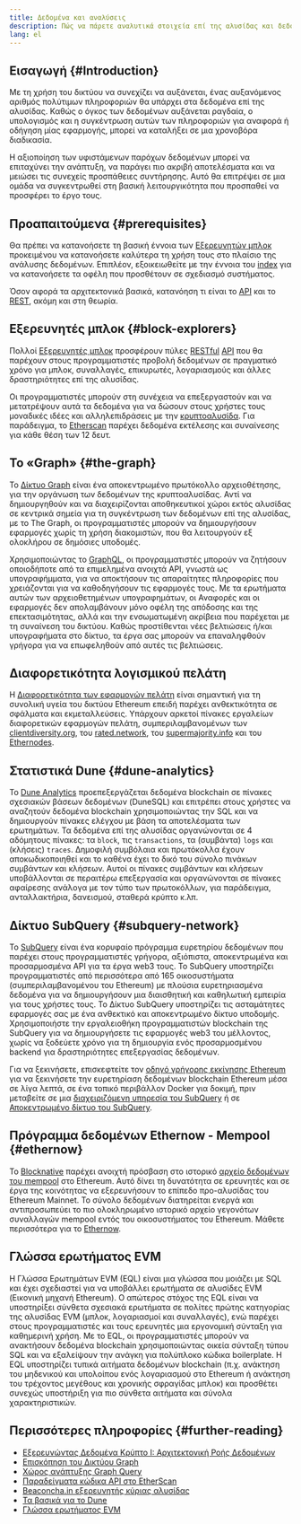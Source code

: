 ```yaml
---
title: Δεδομένα και αναλύσεις
description: Πώς να πάρετε αναλυτικά στοιχεία επί της αλυσίδας και δεδομένα, για χρήση με τις εφαρμογές σας
lang: el
---
```


## Εισαγωγή {#Introduction}

Με τη χρήση του δικτύου να συνεχίζει να αυξάνεται, ένας αυξανόμενος αριθμός πολύτιμων πληροφοριών θα υπάρχει στα δεδομένα επί της αλυσίδας. Καθώς ο όγκος των δεδομένων αυξάνεται ραγδαία, ο υπολογισμός και η συγκέντρωση αυτών των πληροφοριών για αναφορά ή οδήγηση μίας εφαρμογής, μπορεί να καταλήξει σε μια χρονοβόρα διαδικασία.

Η αξιοποίηση των υφιστάμενων παρόχων δεδομένων μπορεί να επιταχύνει την ανάπτυξη, να παράγει πιο ακριβή αποτελέσματα και να μειώσει τις συνεχείς προσπάθειες συντήρησης. Αυτό θα επιτρέψει σε μια ομάδα να συγκεντρωθεί στη βασική λειτουργικότητα που προσπαθεί να προσφέρει το έργο τους.

## Προαπαιτούμενα {#prerequisites}

Θα πρέπει να κατανοήσετε τη βασική έννοια των [Εξερευνητών μπλοκ](/developers/docs/data-and-analytics/block-explorers/) προκειμένου να κατανοήσετε καλύτερα τη χρήση τους στο πλαίσιο της ανάλυσης δεδομένων. Επιπλέον, εξοικειωθείτε με την έννοια του [index](/glossary/#index) για να κατανοήσετε τα οφέλη που προσθέτουν σε σχεδιασμό συστήματος.

Όσον αφορά τα αρχιτεκτονικά βασικά, κατανόηση τι είναι το [API](https://www.wikipedia.org/wiki/API) και το [REST](https://www.wikipedia.org/wiki/Representational_state_transfer), ακόμη και στη θεωρία.

## Εξερευνητές μπλοκ {#block-explorers}

Πολλοί [Εξερευνητές μπλοκ](/developers/docs/data-and-analytics/block-explorers/) προσφέρουν πύλες [RESTful](https://www.wikipedia.org/wiki/Representational_state_transfer) [API](https://www.wikipedia.org/wiki/API) που θα παρέχουν στους προγραμματιστές προβολή δεδομένων σε πραγματικό χρόνο για μπλοκ, συναλλαγές, επικυρωτές, λογαριασμούς και άλλες δραστηριότητες επί της αλυσίδας.

Οι προγραμματιστές μπορούν στη συνέχεια να επεξεργαστούν και να μετατρέψουν αυτά τα δεδομένα για να δώσουν στους χρήστες τους μοναδικές ιδέες και αλληλεπιδράσεις με την [κρυπτοαλυσίδα](/glossary/#blockchain). Για παράδειγμα, το [Etherscan](https://etherscan.io) παρέχει δεδομένα εκτέλεσης και συναίνεσης για κάθε θέση των 12 δευτ.

## Το «Graph» {#the-graph}

Το [Δίκτυο Graph](https://thegraph.com/) είναι ένα αποκεντρωμένο πρωτόκολλο αρχειοθέτησης, για την οργάνωση των δεδομένων της κρυπτοαλυσίδας. Αντί να δημιουργηθούν και να διαχειρίζονται αποθηκευτικοί χώροι εκτός αλυσίδας σε κεντρικά σημεία για τη συγκέντρωση των δεδομένων επί της αλυσίδας, με το The Graph, οι προγραμματιστές μπορούν να δημιουργήσουν εφαρμογές χωρίς τη χρήση διακομιστών, που θα λειτουργούν εξ ολοκλήρου σε δημόσιες υποδομές.

Χρησιμοποιώντας το [GraphQL](https://graphql.org/), οι προγραμματιστές μπορούν να ζητήσουν οποιοδήποτε από τα επιμελημένα ανοιχτά API, γνωστά ως υπογραφήμματα, για να αποκτήσουν τις απαραίτητες πληροφορίες που χρειάζονται για να καθοδηγήσουν τις εφαρμογές τους. Με τα ερωτήματα αυτών των αρχειοθετημένων υπογραφημάτων, οι Αναφορές και οι εφαρμογές δεν απολαμβάνουν μόνο οφέλη της απόδοσης και της επεκτασιμότητας, αλλά και την ενσωματωμένη ακρίβεια που παρέχεται με τη συναίνεση του δικτύου. Καθώς προστίθενται νέες βελτιώσεις ή/και υπογραφήματα στο δίκτυο, τα έργα σας μπορούν να επαναληφθούν γρήγορα για να επωφεληθούν από αυτές τις βελτιώσεις.

## Διαφορετικότητα λογισμικού πελάτη

Η [Διαφορετικότητα των εφαρμογών πελάτη](/developers/docs/nodes-and-clients/client-diversity/) είναι σημαντική για τη συνολική υγεία του δικτύου Ethereum επειδή παρέχει ανθεκτικότητα σε σφάλματα και εκμεταλλεύσεις. Υπάρχουν αρκετοί πίνακες εργαλείων διαφορετικών εφαρμογών πελάτη, συμπεριλαμβανομένων των [clientdiversity.org](https://clientdiversity.org/), του [rated.network](https://www.rated.network), του [supermajority.info](https://supermajority.info//) και του [Ethernodes](https://ethernodes.org/).

## Στατιστικά Dune {#dune-analytics}

Το [Dune Analytics](https://dune.com/) προεπεξεργάζεται δεδομένα blockchain σε πίνακες σχεσιακών βάσεων δεδομένων (DuneSQL) και επιτρέπει στους χρήστες να αναζητούν δεδομένα blockchain χρησιμοποιώντας την SQL και να δημιουργούν πίνακες ελέγχου με βάση τα αποτελέσματα των ερωτημάτων. Τα δεδομένα επί της αλυσίδας οργανώνονται σε 4 αδόμητους πίνακες: τα `block`, τις `transactions`, τα (συμβάντα) `logs` και (κλήσεις) `traces`. Δημοφιλή συμβόλαια και πρωτόκολλα έχουν αποκωδικοποιηθεί και το καθένα έχει το δικό του σύνολο πινάκων συμβάντων και κλήσεων. Αυτοί οι πίνακες συμβάντων και κλήσεων υποβάλλονται σε περαιτέρω επεξεργασία και οργανώνονται σε πίνακες αφαίρεσης ανάλογα με τον τύπο των πρωτοκόλλων, για παράδειγμα, ανταλλακτήρια, δανεισμού, σταθερά κρύπτο κ.λπ.

## Δίκτυο SubQuery {#subquery-network}

Το [SubQuery](https://subquery.network/) είναι ένα κορυφαίο πρόγραμμα ευρετηρίου δεδομένων που παρέχει στους προγραμματιστές γρήγορα, αξιόπιστα, αποκεντρωμένα και προσαρμοσμένα API για τα έργα web3 τους. Το SubQuery υποστηρίζει προγραμματιστές από περισσότερα από 165 οικοσυστήματα (συμπεριλαμβανομένου του Ethereum) με πλούσια ευρετηριασμένα δεδομένα για να δημιουργήσουν μια διαισθητική και καθηλωτική εμπειρία για τους χρήστες τους. Το Δίκτυο SubQuery υποστηρίζει τις ασταμάτητες εφαρμογές σας με ένα ανθεκτικό και αποκεντρωμένο δίκτυο υποδομής. Χρησιμοποιήστε την εργαλειοθήκη προγραμματιστών blockchain της SubQuery για να δημιουργήσετε τις εφαρμογές web3 του μέλλοντος, χωρίς να ξοδεύετε χρόνο για τη δημιουργία ενός προσαρμοσμένου backend για δραστηριότητες επεξεργασίας δεδομένων.

Για να ξεκινήσετε, επισκεφτείτε τον [οδηγό γρήγορης εκκίνησης Ethereum](https://academy.subquery.network/quickstart/quickstart_chains/ethereum-gravatar.html) για να ξεκινήσετε την ευρετηρίαση δεδομένων blockchain Ethereum μέσα σε λίγα λεπτά, σε ένα τοπικό περιβάλλον Docker για δοκιμή, πριν μεταβείτε σε μια [διαχειριζόμενη υπηρεσία του SubQuery](https://managedservice.subquery.network/) ή σε [Αποκεντρωμένο δίκτυο του SubQuery](https://app.subquery.network/dashboard).

## Πρόγραμμα δεδομένων Ethernow - Mempool {#ethernow}
Το [Blocknative](https://www.blocknative.com/) παρέχει ανοιχτή πρόσβαση στο ιστορικό [αρχείο δεδομένων του mempool](https://www.ethernow.xyz/mempool-data-archive) στο Ethereum. Αυτό δίνει τη δυνατότητα σε ερευνητές και σε έργα της κοινότητας να εξερευνήσουν το επίπεδο προ-αλυσίδας του Ethereum Mainnet. Το σύνολο δεδομένων διατηρείται ενεργά και αντιπροσωπεύει το πιο ολοκληρωμένο ιστορικό αρχείο γεγονότων συναλλαγών mempool εντός του οικοσυστήματος του Ethereum. Μάθετε περισσότερα για το [Ethernow](https://www.ethernow.xyz/).

## Γλώσσα ερωτήματος EVM

Η Γλώσσα Ερωτημάτων EVM (EQL) είναι μια γλώσσα που μοιάζει με SQL και έχει σχεδιαστεί για να υποβάλλει ερωτήματα σε αλυσίδες EVM (Εικονική μηχανή Ethereum). Ο απώτερος στόχος της EQL είναι να υποστηρίξει σύνθετα σχεσιακά ερωτήματα σε πολίτες πρώτης κατηγορίας της αλυσίδας EVM (μπλοκ, λογαριασμοί και συναλλαγές), ενώ παρέχει στους προγραμματιστές και τους ερευνητές μια εργονομική σύνταξη για καθημερινή χρήση. Με το EQL, οι προγραμματιστές μπορούν να ανακτήσουν δεδομένα blockchain χρησιμοποιώντας οικεία σύνταξη τύπου SQL και να εξαλείψουν την ανάγκη για πολύπλοκο κώδικα boilerplate. Η EQL υποστηρίζει τυπικά αιτήματα δεδομένων blockchain (π.χ. ανάκτηση του μηδενικού και υπολοίπου ενός λογαριασμού στο Ethereum ή ανάκτηση του τρέχοντος μεγέθους και χρονικής σφραγίδας μπλοκ) και προσθέτει συνεχώς υποστήριξη για πιο σύνθετα αιτήματα και σύνολα χαρακτηριστικών.

## Περισσότερες πληροφορίες {#further-reading}
- [Εξερευνώντας Δεδομένα Κρύπτο I: Αρχιτεκτονική Ροής Δεδομένων](https://research.2077.xyz/exploring-crypto-data-1-data-flow-architectures)
- [Επισκόπηση του Δικτύου Graph](https://thegraph.com/docs/en/about/)
- [Χώρος ανάπτυξης Graph Query](https://thegraph.com/explorer/subgraph/graphprotocol/graph-network-mainnet?version=current)
- [Παραδείγματα κώδικα API στο EtherScan](https://etherscan.io/apis#contracts)
- [Beaconcha.in εξερευνητής κύριας αλυσίδας](https://beaconcha.in)
- [Τα βασικά για το Dune](https://docs.dune.com/#dune-basics)
- [Γλώσσα ερωτήματος EVM](https://eql.sh/blog/alpha-release-notes)
